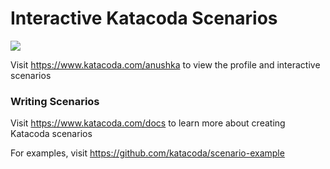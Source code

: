 # Interactive Katacoda Scenarios

[![](http://shields.katacoda.com/katacoda/anushka/count.svg)](https://www.katacoda.com/anushka "Get your profile on Katacoda.com")

Visit https://www.katacoda.com/anushka to view the profile and interactive scenarios

### Writing Scenarios
Visit https://www.katacoda.com/docs to learn more about creating Katacoda scenarios

For examples, visit https://github.com/katacoda/scenario-example
